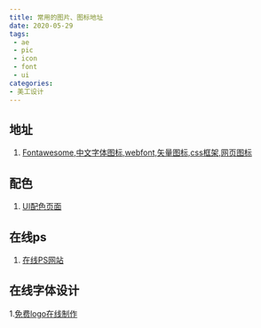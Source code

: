 ```yaml
---
title: 常用的图片、图标地址
date: 2020-05-29
tags:
 - ae
 - pic
 - icon
 - font
 - ui
categories:
- 美工设计
---
```


## 地址

1. [Fontawesome,中文字体图标,webfont,矢量图标,css框架,网页图标](http://www.fontawesome.com.cn/faicons/ )

## 配色

1. [UI配色页面](https://material.colorion.co/popular)

## 在线ps

1. [在线PS网站](https://ps.ixiaowai.cn/ '点击进入')

## 在线字体设计

1.[免费logo在线制作](http://www.uugai.com/)